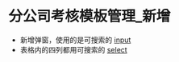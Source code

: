 # 分公司考核模板管理_新增

- 新增弹窗，使用的是可搜索的 [input](http://element-cn.eleme.io/?#/zh-CN/component/input#dai-shu-ru-jian-yi)
- 表格内的四列都用可搜索的 [select](http://element-cn.eleme.io/?#/zh-CN/component/select#ke-sou-suo)